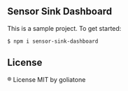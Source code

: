 ## Sensor Sink Dashboard

This is a sample project. To get started:

```
$ npm i sensor-sink-dashboard
```

## License
® License MIT by goliatone

<!-- 
https://dev.to/d_ir/introduction-4cep
https://github.com/dirv/svelte-testing-demo
-->